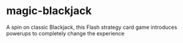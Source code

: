 magic-blackjack
===============

A spin on classic Blackjack, this Flash strategy card game introduces powerups to completely change the experience
